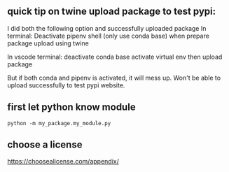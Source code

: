 ## quick tip on twine upload package to test pypi: 
I did both the following option and successfully uploaded package 
In terminal: Deactivate pipenv shell (only use conda base) when prepare package upload using twine

In vscode terminal: deactivate conda base
activate virtual env 
then upload package


But if both conda and pipenv is activated, it will mess up. Won't be able to upload successfully to test pypi website. 

## first let python know module 
```python -m my_package.my_module.py```

## choose a license
https://choosealicense.com/appendix/


